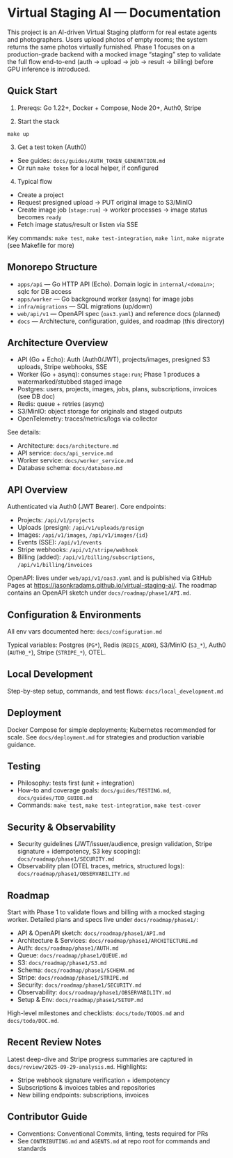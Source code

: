 # Virtual Staging AI — Documentation

This project is an AI-driven Virtual Staging platform for real estate agents and photographers. Users upload photos of empty rooms; the system returns the same photos virtually furnished. Phase 1 focuses on a production-grade backend with a mocked image “staging” step to validate the full flow end-to-end (auth → upload → job → result → billing) before GPU inference is introduced.

## Quick Start

1) Prereqs: Go 1.22+, Docker + Compose, Node 20+, Auth0, Stripe

2) Start the stack
```
make up
```

3) Get a test token (Auth0)
- See guides: `docs/guides/AUTH_TOKEN_GENERATION.md`
- Or run `make token` for a local helper, if configured

4) Typical flow
- Create a project
- Request presigned upload → PUT original image to S3/MinIO
- Create image job (`stage:run`) → worker processes → image status becomes `ready`
- Fetch image status/result or listen via SSE

Key commands: `make test`, `make test-integration`, `make lint`, `make migrate` (see Makefile for more)

## Monorepo Structure

- `apps/api` — Go HTTP API (Echo). Domain logic in `internal/<domain>`; sqlc for DB access
- `apps/worker` — Go background worker (asynq) for image jobs
- `infra/migrations` — SQL migrations (up/down)
- `web/api/v1` — OpenAPI spec (`oas3.yaml`) and reference docs (planned)
- `docs` — Architecture, configuration, guides, and roadmap (this directory)

## Architecture Overview

- API (Go + Echo): Auth (Auth0/JWT), projects/images, presigned S3 uploads, Stripe webhooks, SSE
- Worker (Go + asynq): consumes `stage:run`; Phase 1 produces a watermarked/stubbed staged image
- Postgres: users, projects, images, jobs, plans, subscriptions, invoices (see DB doc)
- Redis: queue + retries (asynq)
- S3/MinIO: object storage for originals and staged outputs
- OpenTelemetry: traces/metrics/logs via collector

See details:
- Architecture: `docs/architecture.md`
- API service: `docs/api_service.md`
- Worker service: `docs/worker_service.md`
- Database schema: `docs/database.md`

## API Overview

Authenticated via Auth0 (JWT Bearer). Core endpoints:
- Projects: `/api/v1/projects`
- Uploads (presign): `/api/v1/uploads/presign`
- Images: `/api/v1/images`, `/api/v1/images/{id}`
- Events (SSE): `/api/v1/events`
- Stripe webhooks: `/api/v1/stripe/webhook`
- Billing (added): `/api/v1/billing/subscriptions`, `/api/v1/billing/invoices`

OpenAPI: lives under `web/api/v1/oas3.yaml` and is published via GitHub Pages at https://jasonkradams.github.io/virtual-staging-ai/. The roadmap contains an OpenAPI sketch under `docs/roadmap/phase1/API.md`.

## Configuration & Environments

All env vars documented here: `docs/configuration.md`

Typical variables: Postgres (`PG*`), Redis (`REDIS_ADDR`), S3/MinIO (`S3_*`), Auth0 (`AUTH0_*`), Stripe (`STRIPE_*`), OTEL.

## Local Development

Step-by-step setup, commands, and test flows: `docs/local_development.md`

## Deployment

Docker Compose for simple deployments; Kubernetes recommended for scale. See `docs/deployment.md` for strategies and production variable guidance.

## Testing

- Philosophy: tests first (unit + integration)
- How-to and coverage goals: `docs/guides/TESTING.md`, `docs/guides/TDD_GUIDE.md`
- Commands: `make test`, `make test-integration`, `make test-cover`

## Security & Observability

- Security guidelines (JWT/issuer/audience, presign validation, Stripe signature + idempotency, S3 key scoping): `docs/roadmap/phase1/SECURITY.md`
- Observability plan (OTEL traces, metrics, structured logs): `docs/roadmap/phase1/OBSERVABILITY.md`

## Roadmap

Start with Phase 1 to validate flows and billing with a mocked staging worker. Detailed plans and specs live under `docs/roadmap/phase1/`:
- API & OpenAPI sketch: `docs/roadmap/phase1/API.md`
- Architecture & Services: `docs/roadmap/phase1/ARCHITECTURE.md`
- Auth: `docs/roadmap/phase1/AUTH.md`
- Queue: `docs/roadmap/phase1/QUEUE.md`
- S3: `docs/roadmap/phase1/S3.md`
- Schema: `docs/roadmap/phase1/SCHEMA.md`
- Stripe: `docs/roadmap/phase1/STRIPE.md`
- Security: `docs/roadmap/phase1/SECURITY.md`
- Observability: `docs/roadmap/phase1/OBSERVABILITY.md`
- Setup & Env: `docs/roadmap/phase1/SETUP.md`

High-level milestones and checklists: `docs/todo/TODOS.md` and `docs/todo/DOC.md`.

## Recent Review Notes

Latest deep-dive and Stripe progress summaries are captured in `docs/review/2025-09-29-analysis.md`. Highlights:
- Stripe webhook signature verification + idempotency
- Subscriptions & invoices tables and repositories
- New billing endpoints: subscriptions, invoices

## Contributor Guide

- Conventions: Conventional Commits, linting, tests required for PRs
- See `CONTRIBUTING.md` and `AGENTS.md` at repo root for commands and standards

